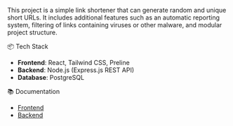 This project is a simple link shortener that can generate random and unique short URLs. It includes additional features such as an automatic reporting system, filtering of links containing viruses or other malware, and modular project structure.

📦 Tech Stack

- **Frontend**: React, Tailwind CSS, Preline
- **Backend**: Node.js (Express.js REST API)
- **Database**: PostgreSQL

📚 Documentation

- [Frontend](https://github.com/SoLink-Project/Frontend)
- [Backend](https://github.com/SoLink-Project/Backend)

